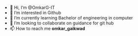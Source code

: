 - 👋 Hi, I’m @OmkarG-IT
- 👀 I’m interested in Github
- 🌱 I’m currently learning Bachelor of engineering in computer 
- 💞️ I’m looking to collaborate on guidance for git hub
- 📫 How to reach me __omkar_gaikwad__

<!---
OmkarG-IT/OmkarG-IT is a ✨ special ✨ repository because its `README.md` (this file) appears on your GitHub profile.
You can click the Preview link to take a look at your changes.
--->
